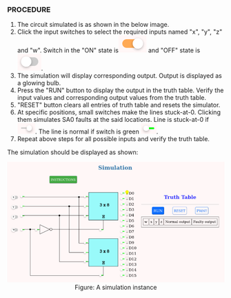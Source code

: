 ### PROCEDURE

1. The circuit simulated is as shown in the below image.
2. Click the input switches to select the required inputs named "x", "y", "z" and "w". Switch in the "ON" state is<img src="./images/switch_input_on.png" alt="switch_on image" /> and "OFF" state is <img src="./images/switch_input.png" alt="switch_off image" />.
3. The simulation will display corresponding output. Output is displayed as a glowing bulb.
4. Press the "RUN" button to display the output in the truth table. Verify the input values and corresponding output values from the truth table.
5. "RESET" button clears all entries of truth table and resets the simulator.
6. At specific positions, small switches make the lines stuck-at-0. Clicking them simulates SA0 faults at the said locations. Line is stuck-at-0 if <img src="./images/switch_saf_on.png" alt="switch_sa0 image" />. The line is normal if switch is green <img src="./images/switch_saf.png" alt="switch_sa0 on image" />.
7. Repeat above steps for all possible inputs and verify the truth table.

The simulation should be displayed as shown:
<center><img src="./images/sim.png" style="max-height: 400px;" /></center>
<center>Figure: A simulation instance</center>
